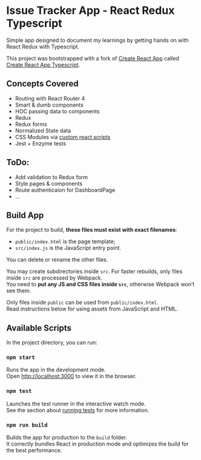 # Issue Tracker App - React Redux Typescript

Simple app designed to document my learnings by getting hands on with React Redux with Typescript.  

This project was bootstrapped with a fork of [Create React App](https://github.com/facebookincubator/create-react-app) called [Create React App Typescript](https://github.com/wmonk/create-react-app-typescript).

## Concepts Covered
* Routing with React Router 4
* Smart & dumb components
* HOC passing data to components
* Redux
* Redux forms
* Normalized State data
* CSS Modules via [custom react scripts](https://www.npmjs.com/package/react-scripts-ts-css-modules)
* Jest + Enzyme tests

## ToDo:
* Add validation to Redux form
* Style pages & components
* Route authenticaion for DashboardPage
* ...

## Build App 
For the project to build, **these files must exist with exact filenames**:

* `public/index.html` is the page template;
* `src/index.js` is the JavaScript entry point.

You can delete or rename the other files.

You may create subdirectories inside `src`. For faster rebuilds, only files inside `src` are processed by Webpack.<br>
You need to **put any JS and CSS files inside `src`**, otherwise Webpack won’t see them.

Only files inside `public` can be used from `public/index.html`.<br>
Read instructions below for using assets from JavaScript and HTML.

## Available Scripts
In the project directory, you can run:

### `npm start`
Runs the app in the development mode.<br>
Open [http://localhost:3000](http://localhost:3000) to view it in the browser.

### `npm test`
Launches the test runner in the interactive watch mode.<br>
See the section about [running tests](#running-tests) for more information.

### `npm run build`
Builds the app for production to the `build` folder.<br>
It correctly bundles React in production mode and optimizes the build for the best performance.
